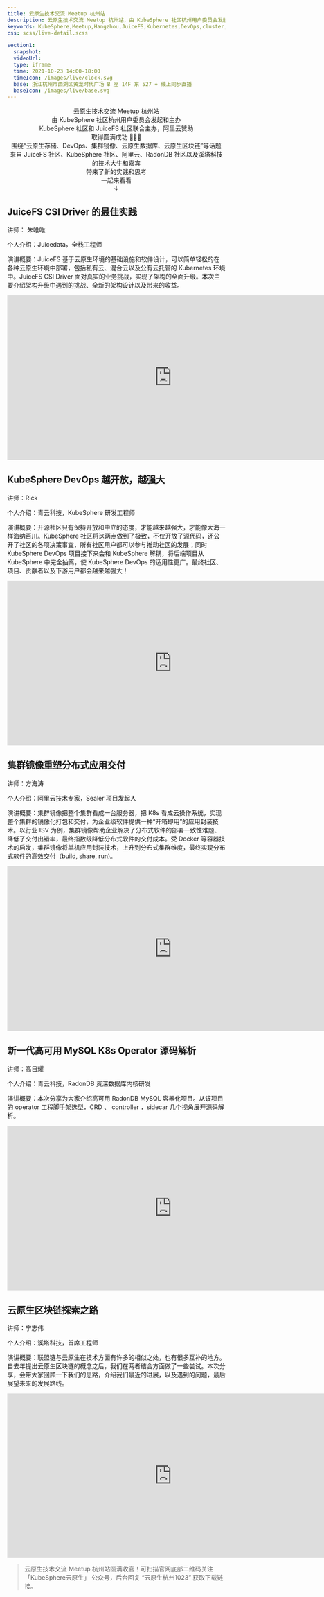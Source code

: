 ```yaml
---
title: 云原生技术交流 Meetup 杭州站
description: 云原生技术交流 Meetup 杭州站，由 KubeSphere 社区杭州用户委员会发起和主办，KubeSphere 社区和 JuiceFS 社区联合主办，阿里云赞助，取得圆满成功。围绕“云原生存储、DevOps、集群镜像、云原生数据库、云原生区块链”等话题，来自 JuiceFS 社区、KubeSphere 社区、阿里云、RadonDB 社区以及溪塔科技的技术大牛和嘉宾带来了新的实践和思考。
keywords: KubeSphere,Meetup,Hangzhou,JuiceFS,Kubernetes,DevOps,cluster,云原生,区块链
css: scss/live-detail.scss

section1:
  snapshot: 
  videoUrl: 
  type: iframe
  time: 2021-10-23 14:00-18:00
  timeIcon: /images/live/clock.svg
  base: 浙江杭州市西湖区黄龙时代广场 B 座 14F 东 527 + 线上同步直播
  baseIcon: /images/live/base.svg
---
```

<center>云原生技术交流 Meetup 杭州站</center>

<center>由 KubeSphere 社区杭州用户委员会发起和主办</center>

<center>KubeSphere 社区和 JuiceFS 社区联合主办，阿里云赞助</center>

<center>取得圆满成功 🎉🎉🎉</center>

<center>围绕“云原生存储、DevOps、集群镜像、云原生数据库、云原生区块链”等话题</center>

<center>来自 JuiceFS 社区、KubeSphere 社区、阿里云、RadonDB 社区以及溪塔科技的技术大牛和嘉宾</center>

<center>带来了新的实践和思考</center>

<center>一起来看看</center>

<center>↓</center>

## JuiceFS CSI Driver 的最佳实践

讲师： 朱唯唯

个人介绍：Juicedata，全栈工程师

演讲概要：JuiceFS 基于云原生环境的基础设施和软件设计，可以简单轻松的在各种云原生环境中部署，包括私有云、混合云以及公有云托管的 Kubernetes 环境中。JuiceFS CSI Driver 面对真实的业务挑战，实现了架构的全面升级。本次主要介绍架构升级中遇到的挑战、全新的架构设计以及带来的收益。

<iframe width="760" height="380" src="https://player.bilibili.com/player.html?aid=676257371&bvid=BV1ZU4y1F7kK&cid=430831516&page=1&high_quality=1" scrolling="no" border="0" frameborder="no" framespacing="0" allowfullscreen="true"> </iframe>

## KubeSphere DevOps 越开放，越强大

讲师：Rick

个人介绍：青云科技，KubeSphere 研发工程师

演讲概要：开源社区只有保持开放和中立的态度，才能越来越强大，才能像大海一样海纳百川。KubeSphere 社区将这两点做到了极致，不仅开放了源代码，还公开了社区的各项决策事宜，所有社区用户都可以参与推动社区的发展；同时 KubeSphere DevOps 项目接下来会和 KubeSphere 解耦，将后端项目从 KubeSphere 中完全抽离，使 KubeSphere DevOps 的适用性更广。最终社区、项目、贡献者以及下游用户都会越来越强大！

<iframe width="760" height="380" src="https://player.bilibili.com/player.html?aid=763750235&bvid=BV1Rr4y1y7wF&cid=430838015&page=1&high_quality=1" scrolling="no" border="0" frameborder="no" framespacing="0" allowfullscreen="true"> </iframe>

## 集群镜像重塑分布式应用交付

讲师：方海涛

个人介绍：阿里云技术专家，Sealer 项目发起人

演讲概要：集群镜像把整个集群看成一台服务器，把 K8s 看成云操作系统，实现整个集群的镜像化打包和交付，为企业级软件提供一种“开箱即用”的应用封装技术。以行业 ISV 为例，集群镜像帮助企业解决了分布式软件的部署一致性难题、降低了交付出错率，最终指数级降低分布式软件的交付成本。受 Docker 等容器技术的启发，集群镜像将单机应用封装技术，上升到分布式集群维度，最终实现分布式软件的高效交付（build, share, run)。

<iframe width="760" height="380" src="https://player.bilibili.com/player.html?aid=633860808&bvid=BV1Gb4y1a7J8&cid=430840894&page=1&high_quality=1" scrolling="no" border="0" frameborder="no" framespacing="0" allowfullscreen="true"> </iframe>

## 新一代高可用 MySQL K8s Operator 源码解析

讲师：高日耀

个人介绍：青云科技，RadonDB 资深数据库内核研发

演讲概要：本次分享为大家介绍高可用 RadonDB MySQL 容器化项目。从该项目的 operator 工程脚手架选型，CRD 、 controller ，sidecar 几个视角展开源码解析。

<iframe width="760" height="380" src="https://player.bilibili.com/player.html?aid=421345772&bvid=BV1j3411k7ye&cid=431626676&page=1&high_quality=1" scrolling="no" border="0" frameborder="no" framespacing="0" allowfullscreen="true"> </iframe>

## 云原生区块链探索之路

讲师：宁志伟

个人介绍：溪塔科技，首席工程师

演讲概要：联盟链与云原生在技术方面有许多的相似之处，也有很多互补的地方。自去年提出云原生区块链的概念之后，我们在两者结合方面做了一些尝试。本次分享，会带大家回顾一下我们的思路，介绍我们最近的进展，以及遇到的问题，最后展望未来的发展路线。

<iframe width="760" height="380" src="https://player.bilibili.com/player.html?aid=633793789&bvid=BV1Sb4y1h7eb&cid=430844218&page=1&high_quality=1" scrolling="no" border="0" frameborder="no" framespacing="0" allowfullscreen="true"> </iframe>

> 云原生技术交流 Meetup 杭州站圆满收官！可扫描官网底部二维码关注 「KubeSphere云原生」 公众号，后台回复 “云原生杭州1023” 获取下载链接。